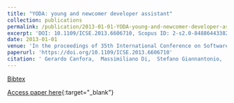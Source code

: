 ```yaml
---
title: "YODA: young and newcomer developer assistant"
collection: publications
permalink: /publication/2013-01-01-YODA-young-and-newcomer-developer-assistant
excerpt: 'DOI: 10.1109/ICSE.2013.6606710, Scopus ID: 2-s2.0-84886443382, Cited by: 3'
date: 2013-01-01
venue: 'In the proceedings of 35th International Conference on Software Engineering, ICSE &apos;13, San Francisco, CA, USA, May 18-26, 2013'
paperurl: 'https://doi.org/10.1109/ICSE.2013.6606710'
citation: ' Gerardo Canfora,  Massimiliano Di,  Stefano Giannantonio,  Rocco Oliveto,  Sebastiano Panichella, &quot;YODA: young and newcomer developer assistant.&quot; In the proceedings of 35th International Conference on Software Engineering, ICSE &amp;apos;13, San Francisco, CA, USA, May 18-26, 2013, 2013.'
---
```

[Bibtex](https://dblp.org/rec/bib/conf/icse/CanforaPGOP04)

[Access paper here](https://doi.org/10.1109/ICSE.2013.6606710){:target="_blank"}
